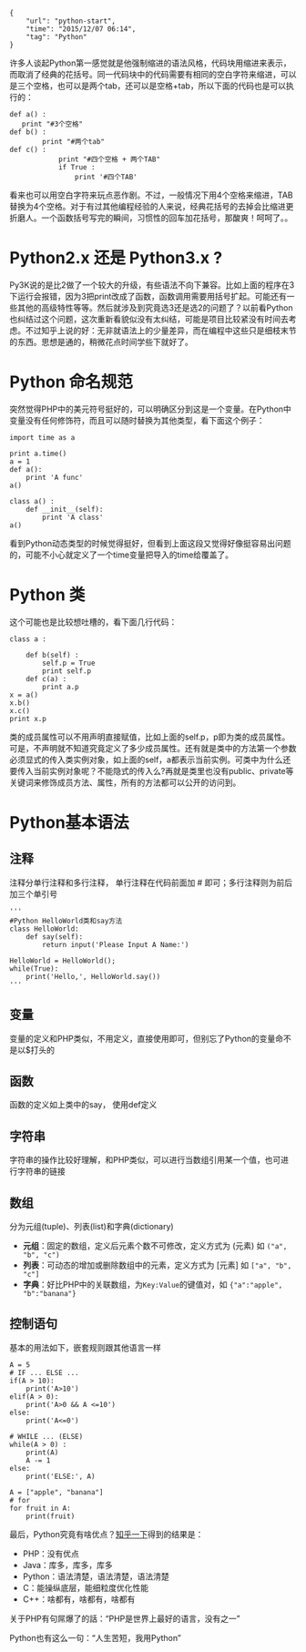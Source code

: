 ```
{
    "url": "python-start",
    "time": "2015/12/07 06:14",
    "tag": "Python"
}
```

许多人谈起Python第一感觉就是他强制缩进的语法风格，代码块用缩进来表示，而取消了经典的花括号。同一代码块中的代码需要有相同的空白字符来缩进，可以是三个空格，也可以是两个tab，还可以是空格+tab，所以下面的代码也是可以执行的：
```
def a() :
   print "#3个空格"
def b() :
        print "#两个tab"
def c() :
            print "#四个空格 + 两个TAB"
            if True :
                print '#四个TAB'
```
看来也可以用空白字符来玩点恶作剧。不过，一般情况下用4个空格来缩进，TAB替换为4个空格。对于有过其他编程经验的人来说，经典花括号的去掉会比缩进更折磨人。一个函数括号写完的瞬间，习惯性的回车加花括号，那酸爽！呵呵了。。

# Python2.x 还是 Python3.x ?

Py3K说的是比2做了一个较大的升级，有些语法不向下兼容。比如上面的程序在3下运行会报错，因为3把print改成了函数，函数调用需要用括号扩起。可能还有一些其他的高级特性等等。然后就涉及到究竟选3还是选2的问题了？以前看Python也纠结过这个问题，这次重新看貌似没有太纠结，可能是项目比较紧没有时间去考虑。不过知乎上说的好：无非就语法上的少量差异，而在编程中这些只是细枝末节的东西。思想是通的，稍微花点时间学些下就好了。

# Python 命名规范

突然觉得PHP中的美元符号挺好的，可以明确区分到这是一个变量。在Python中变量没有任何修饰符，而且可以随时替换为其他类型，看下面这个例子：
```
import time as a
 
print a.time()
a = 1
def a():
    print 'A func'
a()
 
class a() :
    def __init__(self):
        print 'A class'
a()
```
看到Python动态类型的时候觉得挺好，但看到上面这段又觉得好像挺容易出问题的，可能不小心就定义了一个time变量把导入的time给覆盖了。

# Python 类

这个可能也是比较想吐槽的，看下面几行代码：
```
class a :
 
    def b(self) :
        self.p = True
        print self.p
    def c(a) :
        print a.p
x = a()
x.b()
x.c()
print x.p
```
类的成员属性可以不用声明直接赋值，比如上面的self.p，p即为类的成员属性。可是，不声明就不知道究竟定义了多少成员属性。还有就是类中的方法第一个参数必须显式的传入类实例对象，如上面的self，a都表示当前实例。可类中为什么还要传入当前实例对象呢？不能隐式的传入么?再就是类里也没有public、private等关键词来修饰成员方法、属性，所有的方法都可以公开的访问到。

# Python基本语法
## 注释
注释分单行注释和多行注释， 单行注释在代码前面加 # 即可；多行注释则为前后加三个单引号
```
'''
#Python HelloWorld类和say方法
class HelloWorld:
    def say(self):
        return input('Please Input A Name:')
 
HelloWorld = HelloWorld();
while(True):
    print('Hello,', HelloWorld.say())
'''
```
## 变量
变量的定义和PHP类似，不用定义，直接使用即可，但别忘了Python的变量命不是以$打头的
## 函数
函数的定义如上类中的say， 使用def定义
## 字符串
字符串的操作比较好理解，和PHP类似，可以进行当数组引用某一个值，也可进行字符串的链接
## 数组
分为元组(tuple)、列表(list)和字典(dictionary)

- **元组**：固定的数组，定义后元素个数不可修改，定义方式为 (元素) 如 `("a", "b", "c")`
- **列表**：可动态的增加或删除数组中的元素，定义方式为 [元素] 如 `["a", "b", "c"]`
- **字典**：好比PHP中的关联数组，为`Key:Value`的键值对，如 `{"a":"apple", "b":"banana"}`

## 控制语句
基本的用法如下，嵌套规则跟其他语言一样
```
A = 5
# IF ... ELSE ...
if(A > 10):
    print('A>10')
elif(A > 0):
    print('A>0 && A <=10')
else:
    print('A<=0')
 
# WHILE ... (ELSE)
while(A > 0) :
    print(A)
    A -= 1
else:
    print('ELSE:', A)
 
A = ["apple", "banana"]
# for
for fruit in A:
    print(fruit)
```

最后，Python究竟有啥优点？[知乎一下](https://www.zhihu.com/question/25038841)得到的结果是：

- PHP：没有优点
- Java：库多，库多，库多
- Python：语法清楚，语法清楚，语法清楚
- C：能操纵底层，能细粒度优化性能
- C++：啥都有，啥都有，啥都有

关于PHP有句屌爆了的話：“PHP是世界上最好的语言，没有之一”

Python也有这么一句：“人生苦短，我用Python”
